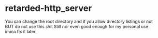 ﻿# retarded-http_server
You can change the root directory and if you allow directory listings or not BUT do not use this shit
Still nor even good enough for my personal use imma fix it later
